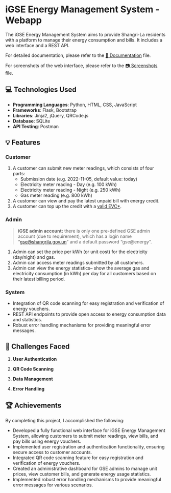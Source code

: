 # iGSE Energy Management System - Webapp

The iGSE Energy Management System aims to provide Shangri-La residents with a platform to manage their energy consumption and bills. It includes a web interface and a REST API.

For detailed documentation, please refer to the [:book: Documentation](./DOCUMENTATION.md) file.

For screenshots of the web interface, please refer to the [:camera: Screenshots](./Screenshots.md) file.

## :computer: Technologies Used

- **Programming Languages**: Python, HTML, CSS, JavaScript
- **Frameworks**: Flask, Bootstrap
- **Libraries**: Jinja2, jQuery, QRCode.js
- **Database**: SQLite
- **API Testing**: Postman

## :bulb: Features
### Customer
1. A customer can submit new meter readings, which consists of four parts:
    - Submission date (e.g. 2022-11-05, default value: today)
    - Electricity meter reading - Day (e.g. 100 kWh)
     - Electricity meter reading - Night (e.g. 250 kWh)
     - Gas meter reading (e.g. 800 kWh)
3. A customer can view and pay the latest unpaid bill with energy credit.
4. A customer can top up the credit with a <a href="./Screenshots.md#evc-energy-voucher-code">valid EVC*</a>.

### Admin 
> <b> iGSE admin account:</b> there is only one pre-defined GSE admin account (due to requirement), which has a login name
“gse@shangrila.gov.un” and a default password “gse@energy”. 
1. Admin can set the price per kWh (or unit cost) for the electricity (day/night) and gas.
2. Admin can access meter readings submitted by all customers.
3. Admin can view the energy statistics– show the average gas and electricity consumption (in kWh)
per day for all customers based on their latest billing period.

### System
- Integration of QR code scanning for easy registration and verification of energy vouchers.
- REST API endpoints to provide open access to energy consumption data and statistics.
- Robust error handling mechanisms for providing meaningful error messages.

## :climbing: Challenges Faced

1. <b>User Authentication</b>

2. <b>QR Code Scanning</b>

3. <b>Data Management</b>

4. <b>Error Handling</b>

## :trophy: Achievements

By completing this project, I accomplished the following:

- Developed a fully functional web interface for iGSE Energy Management System, allowing customers to submit meter readings, view bills, and pay bills using energy vouchers.
- Implemented user registration and authentication functionality, ensuring secure access to customer accounts.
- Integrated QR code scanning feature for easy registration and verification of energy vouchers.
- Created an administrative dashboard for GSE admins to manage unit prices, view customer bills, and generate energy usage statistics.
- Implemented robust error handling mechanisms to provide meaningful error messages for various scenarios.

